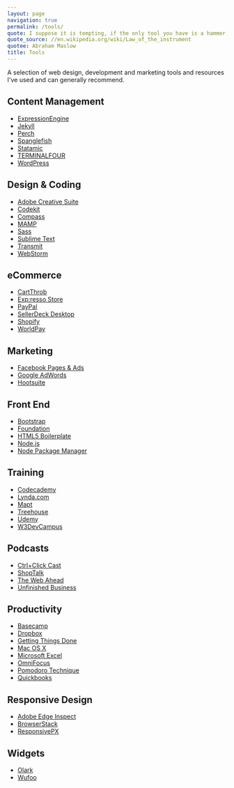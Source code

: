 ```yaml
---
layout: page
navigation: true
permalink: /tools/
quote: I suppose it is tempting, if the only tool you have is a hammer, to treat everything as if it were a nail.
quote_source: //en.wikipedia.org/wiki/Law_of_the_instrument
quotee: Abraham Maslow
title: Tools
---
```

A selection of web design, development and marketing tools and resources I've used and can generally recommend. 

## Content Management

- <a href="//expressionengine.com/" rel="external nofollow">ExpressionEngine</a>
- <a href="//jekyllrb.com/" rel="external nofollow">Jekyll</a>
- <a href="//grabaperch.com/" rel="external nofollow">Perch</a>
- <a href="//www.spanglefish.com/" rel="external nofollow">Spanglefish</a>
- <a href="//statamic.com" rel="external nofollow">Statamic</a>
- <a href="//www.terminalfour.com/" rel="external nofollow">TERMINALFOUR</a>
- <a href="//www.wordpress.org/" rel="external nofollow">WordPress</a>

## Design &amp; Coding

- <a href="//www.adobe.com/products/creativesuite.html" rel="external nofollow">Adobe Creative Suite</a>
- <a href="//incident57.com/codekit/" rel="external nofollow">Codekit</a>
- <a href="//compass-style.org/" rel="external nofollow">Compass</a>
- <a href="//www.mamp.info/" rel="external nofollow">MAMP</a>
- <a href="//sass-lang.com/" rel="external nofollow">Sass</a>
- <a href="//www.sublimetext.com/" rel="external nofollow">Sublime Text</a>
- <a href="//www.panic.com/" rel="external nofollow">Transmit</a>
- <a href="//www.jetbrains.com/webstorm/" rel="external nofollow">WebStorm</a>

## eCommerce

- <a href="//cartthrob.com/" rel="external nofollow">CartThrob</a>
- <a href="//exp-resso.com/store/" rel="external nofollow">Exp:resso Store</a>
- <a href="//www.paypal.com/" rel="external nofollow">PayPal</a>
- <a href="//www.sellerdeck.co.uk/index.php/ecommerce-software/category/sellerdeck-desktop" rel="external nofollow">SellerDeck Desktop</a>
- <a href="//www.shopify.co.uk/" rel="external nofollow">Shopify</a>
- <a href="//www.worldpay.com/" rel="external nofollow">WorldPay</a>

## Marketing

- <a href="//www.facebook.com/business/" rel="external nofollow">Facebook Pages &amp; Ads</a>
- <a href="//adwords.google.co.uk/" rel="external nofollow">Google AdWords</a>
- <a href="//hootsuite.com/en-gb" rel="external nofollow">Hootsuite</a>

## Front End

- <a href="//getbootstrap.com/" rel="external nofollow">Bootstrap</a>
- <a href="//foundation.zurb.com/" rel="external nofollow">Foundation</a>
- <a href="//html5boilerplate.com/" rel="external nofollow">HTML5 Boilerplate</a>
- <a href="//nodejs.org/en/" rel="external nofollow">Node.js</a>
- <a href="//www.npmjs.com/" rel="external nofollow">Node Package Manager</a>

## Training

- <a href="//www.codecademy.com/" rel="external nofollow">Codecademy</a>
- <a href="//www.lynda.com/" rel="external nofollow">Lynda.com</a>
- <a href="//mapt.io/" rel="external nofollow">Mapt</a>
- <a href="//referrals.trhou.se/kennyfraser" rel="external nofollow">Treehouse</a>
- <a href="//www.udemy.com/" rel="external nofollow">Udemy</a>
- <a href="//classroom.w3devcampus.com/course/category.php?id=22" rel="external nofollow">W3DevCampus</a>

## Podcasts

- <a href="//ctrlclickcast.com/" rel="external nofollow">Ctrl+Click Cast</a>
- <a href="//shoptalkshow.com/" rel="external nofollow">ShopTalk</a>
- <a href="//thewebahead.net/" rel="external nofollow">The Web Ahead</a>
- <a href="//www.unfinished.bz/" rel="external nofollow">Unfinished Business</a>

## Productivity

- <a href="//basecamp.com/" rel="external nofollow">Basecamp</a>
- <a href="//db.tt/92oSJ4R/" rel="external nofollow">Dropbox</a>
- <a href="//en.wikipedia.org/wiki/Getting_Things_Done/" rel="external nofollow">Getting Things Done</a>
- <a href="//www.apple.com/macosx/" rel="external nofollow">Mac OS X</a>
- <a href="//office.microsoft.com/en-gb/excel/" rel="external nofollow">Microsoft Excel</a>
- <a href="//www.omnigroup.com/omnifocus/" rel="external nofollow">OmniFocus</a>
- <a href="//pomodorotechnique.com/" rel="external nofollow">Pomodoro Technique</a>
- <a href="//www.quickbooks.co.uk/" rel="external nofollow">Quickbooks</a>

## Responsive Design

- <a href="//html.adobe.com/edge/inspect/" rel="external nofollow">Adobe Edge Inspect</a>
- <a href="//browserstack.com/" rel="external nofollow">BrowserStack</a>
- <a href="//responsivepx.com/" rel="external nofollow">ResponsivePX</a>

## Widgets

- <a href="//www.olark.com/" rel="external nofollow">Olark</a>
- <a href="//wufoo.com/" rel="external nofollow">Wufoo</a>
